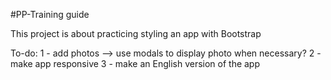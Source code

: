 #PP-Training guide

This project is about practicing styling an app with Bootstrap

To-do:
    1 - add photos --> use modals to display photo when necessary?
    2 - make app responsive
    3 - make an English version of the app
    
    

